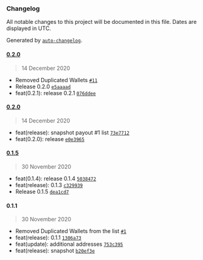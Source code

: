 ### Changelog

All notable changes to this project will be documented in this file. Dates are displayed in UTC.

Generated by [`auto-changelog`](https://github.com/CookPete/auto-changelog).

#### [0.2.0](https://github.com/as2network/snapshot/compare/0.2.0...0.2.0)

> 14 December 2020

- Removed Duplicated Wallets [`#11`](https://github.com/as2network/snapshot/pull/11)
- Release 0.2.0 [`e5aaaad`](https://github.com/as2network/snapshot/commit/e5aaaad7895eb374a5c19e32fe8bc88d2f57eeb1)
- feat(0.2.1): release 0.2.1 [`076ddee`](https://github.com/as2network/snapshot/commit/076ddeedd0b7e6c6d78946f174ad3b52a3f4c9d8)

#### [0.2.0](https://github.com/as2network/snapshot/compare/0.1.5...0.2.0)

> 14 December 2020

- feat(release): snapshot payout #1 list [`73e7712`](https://github.com/as2network/snapshot/commit/73e7712d11f2505bb657c9de79f4ed1704e521f9)
- feat(0.2.0): release [`e0e3965`](https://github.com/as2network/snapshot/commit/e0e39656e0869ff5865fc6cdeb597ba53cf88718)

#### [0.1.5](https://github.com/as2network/snapshot/compare/0.1.1...0.1.5)

> 30 November 2020

- feat(0.1.4): release 0.1.4 [`5038472`](https://github.com/as2network/snapshot/commit/50384728d56ba8dc25f5de1f442bcc04cb30e0f8)
- feat(release): 0.1.3 [`c329939`](https://github.com/as2network/snapshot/commit/c32993937668df7d4e2c437f19a0c6760cf887cf)
- Release 0.1.5 [`dea1cd7`](https://github.com/as2network/snapshot/commit/dea1cd78b7411600d00ddb2441ec513625979b40)

#### 0.1.1

> 30 November 2020

- Removed Duplicated Wallets from the list [`#1`](https://github.com/as2network/snapshot/pull/1)
- feat(release): 0.1.1 [`1306a73`](https://github.com/as2network/snapshot/commit/1306a7314237fd107c0be9925e790610744da23b)
- feat(update): additional addresses [`753c395`](https://github.com/as2network/snapshot/commit/753c39577c5c9be2d3606f9fb87fb301e21cba9e)
- feat(release): snapshot [`b20ef3e`](https://github.com/as2network/snapshot/commit/b20ef3e01d48900430577da1c461faa5a8f6bd0b)
